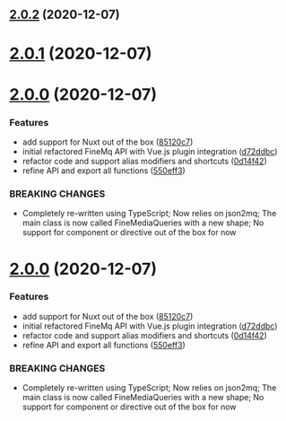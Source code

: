 ## [2.0.2](https://github.com/nash403/fine-mq/compare/2.0.1...2.0.2) (2020-12-07)

# [2.0.1](https://github.com/nash403/fine-mq/compare/2.0.0...2.0.1) (2020-12-07)

# [2.0.0](https://github.com/nash403/fine-mq/compare/v1.1.0...2.0.0) (2020-12-07)

### Features

* add support for Nuxt out of the box ([85120c7](https://github.com/nash403/fine-mq/commit/85120c7270b8ec638d368ba60580bcd1c4154c56))
* initial refactored FineMq API with Vue.js plugin integration ([d72ddbc](https://github.com/nash403/fine-mq/commit/d72ddbcd03906fd5a426cdaeeda28680cacb2d5c))
* refactor code and support alias modifiers and shortcuts ([0d14f42](https://github.com/nash403/fine-mq/commit/0d14f42c6cac9698d4c72de23e2802ffd574fa50))
* refine API and export all functions ([550eff3](https://github.com/nash403/fine-mq/commit/550eff3c3f2e50fe98ea7d4f2d87348121823c15))

### BREAKING CHANGES

* Completely re-written using TypeScript;
Now relies on json2mq;
The main class is now called FineMediaQueries with a
new shape;
No support for component or directive out of the box for now

# [2.0.0](https://github.com/nash403/fine-mq/compare/v1.1.0...2.0.0) (2020-12-07)

### Features

* add support for Nuxt out of the box ([85120c7](https://github.com/nash403/fine-mq/commit/85120c7270b8ec638d368ba60580bcd1c4154c56))
* initial refactored FineMq API with Vue.js plugin integration ([d72ddbc](https://github.com/nash403/fine-mq/commit/d72ddbcd03906fd5a426cdaeeda28680cacb2d5c))
* refactor code and support alias modifiers and shortcuts ([0d14f42](https://github.com/nash403/fine-mq/commit/0d14f42c6cac9698d4c72de23e2802ffd574fa50))
* refine API and export all functions ([550eff3](https://github.com/nash403/fine-mq/commit/550eff3c3f2e50fe98ea7d4f2d87348121823c15))

### BREAKING CHANGES

* Completely re-written using TypeScript;
Now relies on json2mq;
The main class is now called FineMediaQueries with a
new shape;
No support for component or directive out of the box for now
